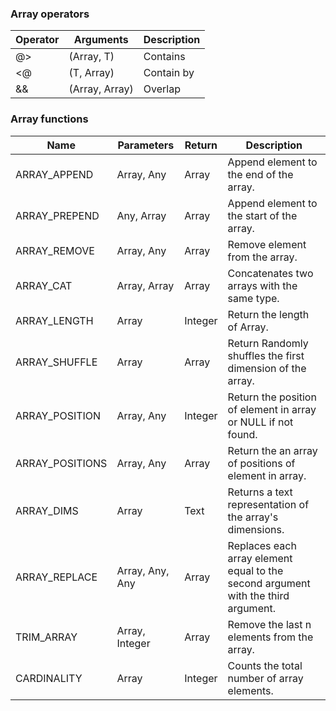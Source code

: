 ### Array operators

| Operator | Arguments            | Description |
| -------- | -------------------- | ----------- |
| @>       | (Array<T>, T)        | Contains    |
| <@       | (T, Array<T>)        | Contain by  |
| &&       | (Array<T>, Array<T>) | Overlap     |

### Array functions

| Name            | Parameters      | Return         | Description                                                                       |
| --------------- | --------------- | -------------- | --------------------------------------------------------------------------------- |
| ARRAY_APPEND    | Array, Any      | Array          | Append element to the end of the array.                                           |
| ARRAY_PREPEND   | Any, Array      | Array          | Append element to the start of the array.                                         |
| ARRAY_REMOVE    | Array, Any      | Array          | Remove element from the array.                                                    |
| ARRAY_CAT       | Array, Array    | Array          | Concatenates two arrays with the same type.                                       |
| ARRAY_LENGTH    | Array           | Integer        | Return the length of Array.                                                       |
| ARRAY_SHUFFLE   | Array           | Array          | Return Randomly shuffles the first dimension of the array.                        |
| ARRAY_POSITION  | Array, Any      | Integer        | Return the position of element in array or NULL if not found.                     |
| ARRAY_POSITIONS | Array, Any      | Array<Integer> | Return the an array of positions of element in array.                             |
| ARRAY_DIMS      | Array           | Text           | Returns a text representation of the array's dimensions.                          |
| ARRAY_REPLACE   | Array, Any, Any | Array          | Replaces each array element equal to the second argument with the third argument. |
| TRIM_ARRAY      | Array, Integer  | Array          | Remove the last n elements from the array.                                        |
| CARDINALITY     | Array           | Integer        | Counts the total number of array elements.                                        |